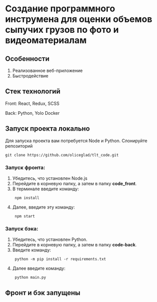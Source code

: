 # Создание программного инструмена для оценки объемов сыпучих грузов по фото и видеоматериалам

## Особенности
1. Реализованное веб-приложение
2. Быстродействие

## Стек технологий
Front: React, Redux, SCSS

Back: Python, Yolo
Docker

## Запуск проекта локально
Для запуска проекта вам потребуется Node и Python. 
Слонируйте репозиторий
```shell 
git clone https://github.com/oliceglad/tlt_code.git
```
### Запуск фронта: 
  1. Убедитесь, что установлен Node.js
  2. Перейдите в корневую папку, а затем в папку __code_front__.
  3. В терминале введите команду:
     ```shell 
      npm install
     ```
  4. Далее, введите эту команду:
     ```shell 
      npm start
     ```
### Запуск бэка:
  1. Убедитесь, что установлен Python.
  2. Перейдите в корневую папку, а затем в папку __code-back__.
  3. Введите команду:
     ```shell 
      python -m pip install -r requirements.txt
     ```
  4. Далее введите команду:
     ```shell 
      python main.py
     ```
## Фронт и бэк запущены
